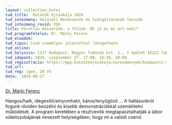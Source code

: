 ```yaml
---
layout: collection_kutej
tud_title:  Kutatók éjszakája 2024
tud_intezmeny: Hálózati Rendszerek és Szolgáltatások Tanszék
tud_intezmeny_rovid: VIK
title: Páratlan műszerünk- a fülünk. Mi jó és mi árt neki?
tud_programfelelos: Dr. Márki Ferenc
tud_eloadok: 
tud_tipus: Csak személyes jelenléttel látogatható
tud_online: 
tud_helyszin: 1117 Budapest, Magyar Tudósok krt. 2., I épület IE222 labor (porta után egyből jobbra, lifttel fel a 2.-ra, 2x jobbra a hosszú folyosóra, majd a 2. labor)
tud_idopont: 2024. szeptember 27. 17:00, 18:30, 20:00
tud_regisztracio: https://app.kutatokejszakaja.hu/esemenyek/budapesti-muszaki-es-gazdasagtudomanyi-egyetem-bme/paratlan-muszerunk-a-fulunk-mi-jo-es-mi-art-neki
tud_url: 
tud_reg: igen, 20 fő
date:  2024-08-27
---
```

[Dr. Márki Ferenc](https://tudprog.bme.hu/kutatok_ejszakaja/profilok/marki_ferenc)

Hangos/halk, idegesítő/elnyomható, káros/lenyűgöző …
A hallásunkról fogunk röviden beszélni és kisebb demonstrációkkal szemléltetni működését.
A program keretében a résztvevők megtapasztalhatják a labor süketszobájának nevezett helyiségében, hogy mi a valódi csend.
